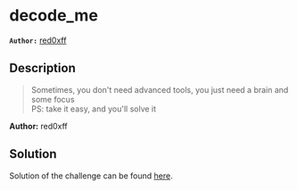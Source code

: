 # decode_me

**`Author:`** [red0xff](https://red0xff.github.io/about/)

## Description

> Sometimes, you don't need advanced tools, you just need a brain and some focus  
> PS: take it easy, and you'll solve it  

**Author:** red0xff

## Solution

Solution of the challenge can be found [here](solution/).
